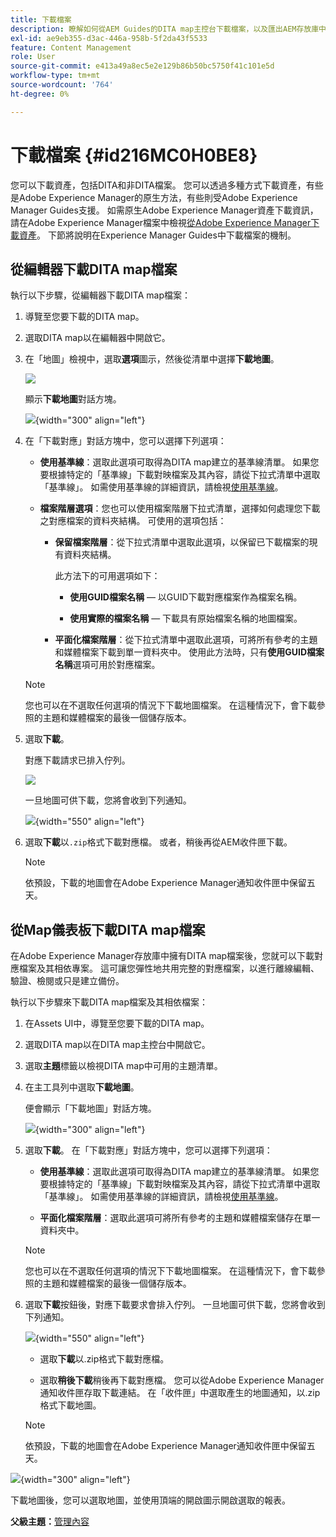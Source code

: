```yaml
---
title: 下載檔案
description: 瞭解如何從AEM Guides的DITA map主控台下載檔案，以及匯出AEM存放庫中的DITA map檔案。
exl-id: ae9eb355-d3ac-446a-958b-5f2da43f5533
feature: Content Management
role: User
source-git-commit: e413a49a8ec5e2e129b86b50bc5750f41c101e5d
workflow-type: tm+mt
source-wordcount: '764'
ht-degree: 0%

---
```


# 下載檔案 {#id216MC0H0BE8}

您可以下載資產，包括DITA和非DITA檔案。 您可以透過多種方式下載資產，有些是Adobe Experience Manager的原生方法，有些則受Adobe Experience Manager Guides支援。 如需原生Adobe Experience Manager資產下載資訊，請在Adobe Experience Manager檔案中檢視[從Adobe Experience Manager下載資產](https://experienceleague.adobe.com/docs/experience-manager-cloud-service/assets/manage/download-assets-from-aem.html?lang=zh-Hant)。 下節將說明在Experience Manager Guides中下載檔案的機制。

## 從編輯器下載DITA map檔案

執行以下步驟，從編輯器下載DITA map檔案：

1. 導覽至您要下載的DITA map。
1. 選取DITA map以在編輯器中開啟它。

1. 在「地圖」檢視中，選取&#x200B;**選項**&#x200B;圖示，然後從清單中選擇&#x200B;**下載地圖**。

   ![](images/download-map-option-editor.png)

   顯示&#x200B;**下載地圖**&#x200B;對話方塊。

   ![](images/download-map-dialog-new.png){width="300" align="left"}

1. 在「下載對應」對話方塊中，您可以選擇下列選項：

   - **使用基準線**：選取此選項可取得為DITA map建立的基準線清單。 如果您要根據特定的「基準線」下載對映檔案及其內容，請從下拉式清單中選取「基準線」。 如需使用基準線的詳細資訊，請檢視[使用基準線](generate-output-use-baseline-for-publishing.md#)。

   - **檔案階層選項**：您也可以使用檔案階層下拉式清單，選擇如何處理您下載之對應檔案的資料夾結構。 可使用的選項包括：

      - **保留檔案階層**：從下拉式清單中選取此選項，以保留已下載檔案的現有資料夾結構。

        此方法下的可用選項如下：

         - **使用GUID檔案名稱** — 以GUID下載對應檔案作為檔案名稱。

         - **使用實際的檔案名稱** — 下載具有原始檔案名稱的地圖檔案。

      - **平面化檔案階層**：從下拉式清單中選取此選項，可將所有參考的主題和媒體檔案下載到單一資料夾中。 使用此方法時，只有&#x200B;**使用GUID檔案名稱**&#x200B;選項可用於對應檔案。

   >[!NOTE]
   >
   > 您也可以在不選取任何選項的情況下下載地圖檔案。 在這種情況下，會下載參照的主題和媒體檔案的最後一個儲存版本。

1. 選取&#x200B;**下載**。

   對應下載請求已排入佇列。

   ![](images/download-map-notification.png)

   一旦地圖可供下載，您將會收到下列通知。

   ![](images/download-map-success-message.png){width="550" align="left"}

1. 選取&#x200B;**下載**&#x200B;以`.zip`格式下載對應檔。 或者，稍後再從AEM收件匣下載。

   >[!NOTE]
   >
   > 依預設，下載的地圖會在Adobe Experience Manager通知收件匣中保留五天。

## 從Map儀表板下載DITA map檔案

在Adobe Experience Manager存放庫中擁有DITA map檔案後，您就可以下載對應檔案及其相依專案。 這可讓您彈性地共用完整的對應檔案，以進行離線編輯、驗證、檢閱或只是建立備份。

執行以下步驟來下載DITA map檔案及其相依檔案：

1. 在Assets UI中，導覽至您要下載的DITA map。

1. 選取DITA map以在DITA map主控台中開啟它。

1. 選取&#x200B;**主題**&#x200B;標籤以檢視DITA map中可用的主題清單。

1. 在主工具列中選取&#x200B;**下載地圖**。

   便會顯示「下載地圖」對話方塊。

   ![](images/download-map.png){width="300" align="left"}

1. 選取&#x200B;**下載**。 在「下載對應」對話方塊中，您可以選擇下列選項：

   - **使用基準線**：選取此選項可取得為DITA map建立的基準線清單。 如果您要根據特定的「基準線」下載對映檔案及其內容，請從下拉式清單中選取「基準線」。 如需使用基準線的詳細資訊，請檢視[使用基準線](generate-output-use-baseline-for-publishing.md#)。

   - **平面化檔案階層**：選取此選項可將所有參考的主題和媒體檔案儲存在單一資料夾中。


   >[!NOTE]
   >
   > 您也可以在不選取任何選項的情況下下載地圖檔案。 在這種情況下，會下載參照的主題和媒體檔案的最後一個儲存版本。

1. 選取&#x200B;**下載**&#x200B;按鈕後，對應下載要求會排入佇列。 一旦地圖可供下載，您將會收到下列通知。

   ![](images/download-map-prompt.png){width="550" align="left"}

   - 選取&#x200B;**下載**&#x200B;以.zip格式下載對應檔。

   - 選取&#x200B;**稍後下載**&#x200B;稍後再下載對應檔。 您可以從Adobe Experience Manager通知收件匣存取下載連結。 在「收件匣」中選取產生的地圖通知，以.zip格式下載地圖。

   >[!NOTE]
   >
   > 依預設，下載的地圖會在Adobe Experience Manager通知收件匣中保留五天。

![](images/download-map-inbox.png){width="300" align="left"}

下載地圖後，您可以選取地圖，並使用頂端的開啟圖示開啟選取的報表。

**父級主題：**&#x200B;[&#x200B;管理內容](authoring.md)
